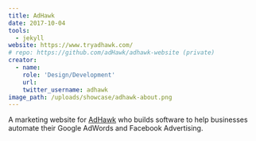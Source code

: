 ```yaml
---
title: AdHawk
date: 2017-10-04
tools:
  - jekyll
website: https://www.tryadhawk.com/
# repo: https://github.com/adHawk/adhawk-website (private)
creator:
  - name:
    role: 'Design/Development'
    url:
    twitter_username: adhawk
image_path: /uploads/showcase/adhawk-about.png
---
```


A marketing website for [AdHawk](https://www.tryadhawk.com/) who builds software to help businesses automate their Google AdWords and Facebook Advertising.
